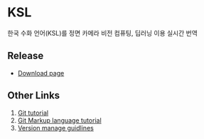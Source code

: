 # KSL
한국 수화 언어(KSL)를 정면 카메라 비전 컴퓨팅, 딥러닝 이용 실시간 번역

## Release
- [Download page](https://github.com/crack-love/KSL/releases)

## Other Links
1. [Git tutorial](https://github.com/crack-love/KSL/blob/master/document/GitTutorial.md)
1. [Git Markup language tutorial](https://guides.github.com/features/mastering-markdown/) 
1. [Version manage guidlines](https://semver.org/lang/ko/)
